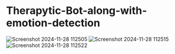 # Therapytic-Bot-along-with-emotion-detection
![Screenshot 2024-11-28 112505](https://github.com/user-attachments/assets/e4ef412b-92fd-4bd6-8cce-32e063f5dc54)
![Screenshot 2024-11-28 112515](https://github.com/user-attachments/assets/eddb1348-21ed-4e1d-8cad-1e1ab5d15df7)
![Screenshot 2024-11-28 112522](https://github.com/user-attachments/assets/360840cc-d9fe-44af-98ed-c97b6519de3a)
